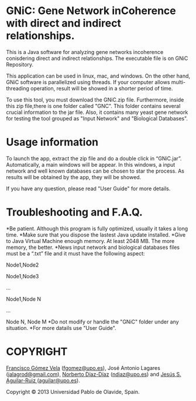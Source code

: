 ﻿GNiC: Gene Network inCoherence with direct and indirect relationships.
===========================

This is a Java software for analyzing gene networks incoherence conisdering direct and indirect relationships.
The executable file is on GNiC Repository.

This application can be used in linux, mac, and windows. On the other hand, GNiC software is parallelized using threads. If your computer allows multi-threading operation, result will be showed in a shorter period of time.

To use this tool, you must download the GNiC.zip file. Furthermore, inside this zip file,there is one folder called "GNC". This folder contains several crucial information to the jar file. Also, it contains many yeast gene network for testing the tool grouped as "Input Network" and "Biological Databases". 


Usage information
=================

To launch the app, extract the zip file and do a double click in “GNiC.jar”. Automatically, a main windows will be appear. In this windows, a input network and well known databases can be chosen to star the process. As results will be obtained by the app, they will be showed.

If you have any question, please read "User Guide" for more details.


Troubleshooting and F.A.Q.
==========================

*Be patient. Although this program is fully optimized, usually it takes a long time.
*Make sure that you dispose the lastest Java update installed.
*Give to Java Virtual Machine enough memory. At least 2048 MB. The more memory, the better.
*News input network and biological databases files must be a “.txt” file and it must have the following aspect:

Node1,Node2

Node1,Node3

...

Node1,Node N

...

Node N, Node M
*Do not modify or handle the "GNiC" folder under any situation.
*For more datails use "User Guide".


COPYRIGHT
=========
<a href="http://www.upo.es/eps/fgomez/">Francisco Gómez Vela</a> (<a href="mailto:fgomez@upo.es">fgomez@upo.es</a>), José Antonio Lagares (<a href="mailto:jalagrod@gmail.com">jalagrod@gmail.com</a>), <a href="http://www.upo.es/eps/ndiaz/">Norberto Díaz-Díaz</a> (<a href="mailto:ndiaz@upo.es">ndiaz@upo.es</a>) and <a href="http://www.upo.es/eps/aguilar/">Jesús S. Aguilar-Ruiz </a>(<a href="mailto:aguilar@upo.es">aguilar@upo.es</a>). 

Copyright © 2013 Universidad Pablo de Olavide, Spain.

